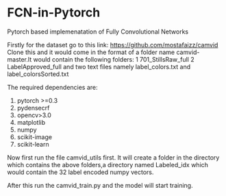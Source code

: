 # FCN-in-Pytorch
Pytorch based implemenatation of Fully Convolutional Networks

Firstly for the dataset go to this link: https://github.com/mostafaizz/camvid
Clone this and it would come in the format of a folder name camvid-master.It would contain the following folders:
1  701_StillsRaw_full
2  LabelApproved_full
and two text files namely label_colors.txt and label_colorsSorted.txt

The required dependencies are:
1. pytorch >=0.3
2. pydensecrf 
3. opencv>3.0
4. matplotlib
5. numpy
6. scikit-image
7. scikit-learn

Now first run the file camvid_utils first.
It will create a folder in the directory which contains the above folders,a directory named Labeled_idx which would contain the 32 label encoded numpy vectors.

After this run the camvid_train.py and the model will start training.


